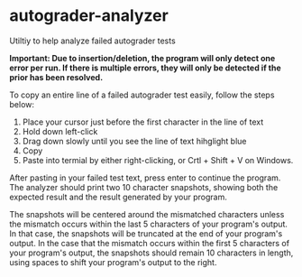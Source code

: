 # autograder-analyzer
Utiltiy to help analyze failed autograder tests

**Important: Due to insertion/deletion, the program will only detect one error per run.
If there is multiple errors, they will only be detected if the prior has been resolved.**


To copy an entire line of a failed autograder test easily, follow the steps below:
  1. Place your cursor just before the first character in the line of text
  2. Hold down left-click
  3. Drag down slowly until you see the line of text hihglight blue
  4. Copy
  5. Paste into termial by either right-clicking, or Crtl + Shift + V on Windows.
  
After pasting in your failed test text, press enter to continue the program.
The analyzer should print two 10 character snapshots, showing both the expected result
and the result generated by your program. 

The snapshots will be centered around the mismatched characters unless the mismatch occurs 
within the last 5 characters of your program's output. In that case, the snapshots will be 
truncated at the end of your program's output. In the case that the mismatch occurs within 
the first 5 characters of your program's output, the snapshots should remain 10 characters
in length, using spaces to shift your program's output to the right.
